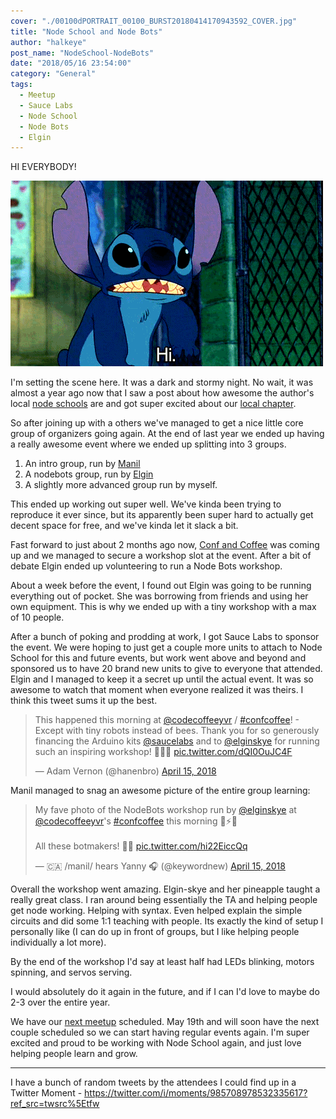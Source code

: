 ```yaml
---
cover: "./00100dPORTRAIT_00100_BURST20180414170943592_COVER.jpg"
title: "Node School and Node Bots"
author: "halkeye"
post_name: "NodeSchool-NodeBots"
date: "2018/05/16 23:54:00"
category: "General"
tags:
  - Meetup
  - Sauce Labs
  - Node School
  - Node Bots
  - Elgin
---
```


HI EVERYBODY!

![](stitch_says_hi.gif)

I'm setting the scene here. It was a dark and stormy night. No wait, it was almost a year ago now that I saw a post about how awesome the author's local [node schools](https://nodeschool.io/) are and got super excited about our [local chapter](https://nodeschool.io/vancouver/).

So after joining up with a others we've managed to get a nice little core group of organizers going again. At the end of last year we ended up having a really awesome event where we ended up splitting into 3 groups.

1) An intro group, run by [Manil](https://twitter.com/keywordnew)
2) A nodebots group, run by [Elgin](https://twitter.com/elginskye)
3) A slightly more advanced group run by myself.

This ended up working out super well. We've kinda been trying to reproduce it ever since, but its apparently been super hard to actually get decent space for free, and we've kinda let it slack a bit.

Fast forward to just about 2 months ago now, [Conf and Coffee](https://www.meetup.com/codecoffeeyvr/events/249207842/https://www.meetup.com/codecoffeeyvr/events/249207842/) was coming up and we managed to secure a workshop slot at the event. After a bit of debate Elgin ended up volunteering to run a Node Bots workshop.

About a week before the event, I found out Elgin was going to be running everything out of pocket. She was borrowing from friends and using her own equipment. This is why we ended up with a tiny workshop with a max of 10 people.

After a bunch of poking and prodding at work, I got Sauce Labs to sponsor the event. We were hoping to just get a couple more units to attach to Node School for this and future events, but work went above and beyond and sponsored us to have 20 brand new units to give to everyone that attended. Elgin and I managed to keep it a secret up until the actual event. It was so awesome to watch that moment when everyone realized it was theirs.  I think this tweet sums it up the best.

<blockquote class="twitter-tweet" data-lang="en"><p lang="en" dir="ltr">This happened this morning at <a href="https://twitter.com/codecoffeeyvr?ref_src=twsrc%5Etfw">@codecoffeeyvr</a> / <a href="https://twitter.com/hashtag/confcoffee?src=hash&amp;ref_src=twsrc%5Etfw">#confcoffee</a>! - Except with tiny robots instead of bees. Thank you for so generously financing the Arduino kits <a href="https://twitter.com/saucelabs?ref_src=twsrc%5Etfw">@saucelabs</a> and to <a href="https://twitter.com/elginskye?ref_src=twsrc%5Etfw">@elginskye</a> for running such an inspiring workshop! 🙌💥🤖 <a href="https://t.co/dQI0OuJC4F">pic.twitter.com/dQI0OuJC4F</a></p>&mdash; Adam Vernon (@hanenbro) <a href="https://twitter.com/hanenbro/status/985614810581618688?ref_src=twsrc%5Etfw">April 15, 2018</a></blockquote>

Manil managed to snag an awesome picture of the entire group learning:

<blockquote class="twitter-tweet" data-lang="en"><p lang="en" dir="ltr">My fave photo of the NodeBots workshop run by <a href="https://twitter.com/elginskye?ref_src=twsrc%5Etfw">@elginskye</a> at <a href="https://twitter.com/codecoffeeyvr?ref_src=twsrc%5Etfw">@codecoffeeyvr</a>&#39;s <a href="https://twitter.com/hashtag/confcoffee?src=hash&amp;ref_src=twsrc%5Etfw">#confcoffee</a> this morning 🤩⚡🤖<br><br>All these botmakers! 🙌🏽 <a href="https://t.co/hi22EiccQq">pic.twitter.com/hi22EiccQq</a></p>&mdash; 🇨🇦 /manil/ hears Yanny 🎧 (@keywordnew) <a href="https://twitter.com/keywordnew/status/985610674419073024?ref_src=twsrc%5Etfw">April 15, 2018</a></blockquote>

Overall the workshop went amazing. Elgin-skye and her pineapple taught a really great class. I ran around being essentially the TA and helping people get node working. Helping with syntax. Even helped explain the simple circuits and did some 1:1 teaching with people. Its exactly the kind of setup I personally like (I can do up in front of groups, but I like helping people individually a lot more).

By the end of the workshop I'd say at least half had LEDs blinking, motors spinning, and servos serving.

I would absolutely do it again in the future, and if I can I'd love to maybe do 2-3 over the entire year.

We have our [next meetup](https://www.meetup.com/nodeschool-vancouver/events/250462424/) scheduled. May 19th and will soon have the next couple scheduled so we can start having regular events again. I'm super excited and proud to be working with Node School again, and just love helping people learn and grow.

---

I have a bunch of random tweets by the attendees I could find up in a Twitter Moment - <https://twitter.com/i/moments/985708978532335617?ref_src=twsrc%5Etfw>
